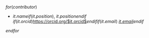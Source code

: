 <!-- Diese Datei wird automatisch überschrieben, bitte contributors.json anpassen! -->

$for(contributor)$
* $it.name$$if(it.position)$, $it.position$$endif$\
  $if(it.orcid)$<https://orcid.org/$it.orcid$>$endif$$if(it.email)$ [$it.email$](mailto:$it.email$)$endif$

$endfor$
